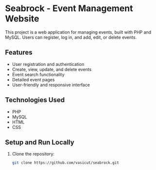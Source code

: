 # Seabrock - Event Management Website

This project is a web application for managing events, built with PHP and MySQL. Users can register, log in, and add, edit, or delete events.

## Features

- User registration and authentication  
- Create, view, update, and delete events  
- Event search functionality  
- Detailed event pages  
- User-friendly and responsive interface  

## Technologies Used

- PHP  
- MySQL  
- HTML  
- CSS  

## Setup and Run Locally

1. Clone the repository:  
   ```bash
   git clone https://github.com/vasicut/seabrock.git

